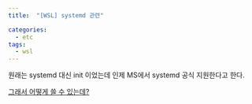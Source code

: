 ```yaml
---
title:  "[WSL] systemd 관련"

categories:
  - etc
tags:
  - wsl
---
```


원래는 systemd 대신 init 이었는데 인제 MS에서 systemd 공식 지원한다고 한다.

[그래서 어떻게 쓸 수 있는데?](https://www.hakawati.co.kr/entry/WSL2-%EC%97%90%EC%84%9C-Systemd-%EC%82%AC%EC%9A%A9%ED%95%98%EA%B8%B0#google_vignette)